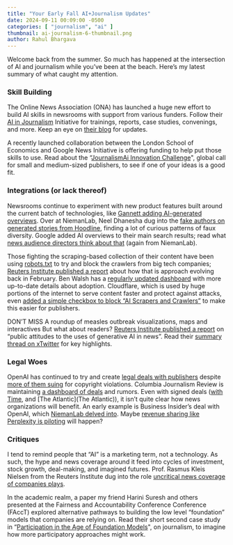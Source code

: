 ```yaml
---
title: "Your Early Fall AI+Journalism Updates"
date: 2024-09-11 00:09:00 -0500
categories: [ "journalism", "ai" ]
thumbnail: ai-journalism-6-thumbnail.png
author: Rahul Bhargava
---
```


Welcome back from the summer. So much has happened at the intersection of AI and journalism while you’ve been at the beach. Here’s my latest summary of what caught my attention.

### Skill Building

The Online News Association (ONA) has launched a huge new effort to build AI skills in newsrooms with support from various funders. Follow their [AI in Journalism](https://journalists.org/programs/ai-in-journalism-initiative/) Initiative for trainings, reports, case studies, convenings, and more. Keep an eye on [their blog](https://journalists.org/ai-in-journalism-initiative/) for updates.

A recently launched collaboration between the London School of Economics and Google News Initiative is offering funding to help put those skills to use. Read about the “[JournalismAi Innovation Challenge](https://www.journalismai.info/programmes/innovation)", global call for small and medium-sized publishers, to see if one of your ideas is a good fit.

### Integrations (or lack thereof)

Newsrooms continue to experiment with new product features built around the current batch of technologies, like [Gannett adding AI-generated overviews](https://www.theverge.com/2024/5/16/24158531/gannett-ai-generated-overviews-usa-today-memo). Over at NiemanLab, Neel Dhanesha dug into the [fake authors on generated stories from Hoodline](https://www.niemanlab.org/2024/06/whats-in-a-byline-for-hoodlines-ai-generated-local-news-everything-and-nothing/), finding a lot of curious patterns of faux diversity. Google added AI overviews to their main search results; read what [news audience directors think about that](https://www.niemanlab.org/2024/08/how-7-news-audience-directors-are-thinking-about-responding-to-googles-ai-overviews/) (again from NiemanLab).

Those fighting the scraping-based collection of their content have been using [robots.txt](https://en.wikipedia.org/wiki/Robots.txt) to try and block the crawlers from big tech companies; [Reuters Institute published a report](https://reutersinstitute.politics.ox.ac.uk/how-many-news-websites-block-ai-crawlers) about how that is approach evolving back in February. Ben Walsh has a [regularly updated dashboard](https://palewi.re/docs/news-homepages/openai-gptbot-robotstxt.html) with more up-to-date details about adoption. Cloudflare, which is used by huge portions of the internet to serve content faster and protect against attacks, even [added a simple checkbox to block “AI Scrapers and Crawlers”](https://blog.cloudflare.com/declaring-your-aindependence-block-ai-bots-scrapers-and-crawlers-with-a-single-click/) to make this easier for publishers.

DON’T MISS  A roundup of measles outbreak visualizations, maps and interactives
But what about readers? [Reuters Institute published a report](https://t.co/VSw1LQKuVd) on “public attitudes to the uses of generative AI in news”. Read their [summary thread on xTwitter](https://x.com/risj_oxford/status/1813105582062076211) for key highlights.

### Legal Woes

OpenAI has continued to try and create [legal deals with publishers](https://www.cjr.org/tow_center/licensing-deals-litigation-raise-raft-of-familiar-questions-in-fraught-world-of-platforms-and-publishers.php) despite [more of them suing](https://www.axios.com/2024/04/30/microsoft-openai-lawsuit-copyright-newspapers-alden-global) for copyright violations. Columbia Journalism Review is maintaining [a dashboard of deals](https://petebrown.quarto.pub/pnp-ai-partnerships/) and rumors. Even with signed deals ([with Time](https://openai.com/index/strategic-content-partnership-with-time/), and [The Atlantic](The Atlantic)), it isn’t quite clear how news organizations will benefit. An early example is Business Insider’s deal with OpenAI, which [NiemanLab delved into](https://www.niemanlab.org/2024/06/insider-union-chatgpt-hallucinating-links-business-insider-articles-openai-deal/). Maybe [revenue sharing like Perplexity is piloting](https://www.niemanlab.org/2024/07/perplexity-ai-search-engine-launches-revenue-sharing-with-six-news-publishers/) will happen?

### Critiques

I tend to remind people that “AI” is a marketing term, not a technology. As such, the hype and news coverage around it feed into cycles of investment, stock growth, deal-making, and imagined futures. Prof. Rasmus Kleis Nielsen from the Reuters Institute dug into the role [uncritical news coverage of companies plays](https://reutersinstitute.politics.ox.ac.uk/news/how-news-coverage-often-uncritical-helps-build-ai-hype).

In the academic realm, a paper my friend Harini Suresh and others presented at the Fairness and Accountability Conference Conference (FAccT) explored alternative pathways to building the low level “foundation” models that companies are relying on. Read their short second case study in “[Participation in the Age of Foundation Models](https://arxiv.org/pdf/2405.19479)", on journalism, to imagine how more participatory approaches might work.
